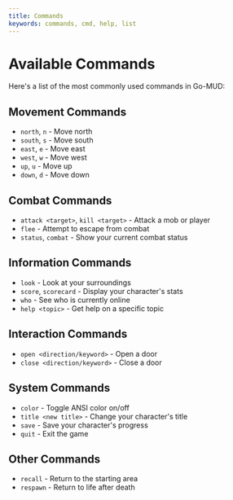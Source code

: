 ```yaml
---
title: Commands
keywords: commands, cmd, help, list
---
```

# Available Commands

Here's a list of the most commonly used commands in Go-MUD:

## Movement Commands
- `north`, `n` - Move north
- `south`, `s` - Move south
- `east`, `e` - Move east
- `west`, `w` - Move west
- `up`, `u` - Move up
- `down`, `d` - Move down

## Combat Commands
- `attack <target>`, `kill <target>` - Attack a mob or player
- `flee` - Attempt to escape from combat
- `status`, `combat` - Show your current combat status

## Information Commands
- `look` - Look at your surroundings
- `score`, `scorecard` - Display your character's stats
- `who` - See who is currently online
- `help <topic>` - Get help on a specific topic

## Interaction Commands
- `open <direction/keyword>` - Open a door
- `close <direction/keyword>` - Close a door

## System Commands
- `color` - Toggle ANSI color on/off
- `title <new title>` - Change your character's title
- `save` - Save your character's progress
- `quit` - Exit the game

## Other Commands
- `recall` - Return to the starting area
- `respawn` - Return to life after death 